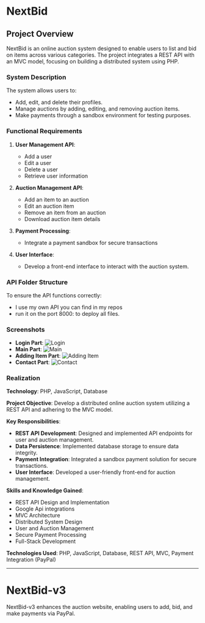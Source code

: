 # NextBid

## Project Overview
NextBid is an online auction system designed to enable users to list and bid on items across various categories. The project integrates a REST API with an MVC model, focusing on building a distributed system using PHP. 

### System Description
The system allows users to:
- Add, edit, and delete their profiles.
- Manage auctions by adding, editing, and removing auction items.
- Make payments through a sandbox environment for testing purposes.

### Functional Requirements
1. **User Management API**:
   - Add a user
   - Edit a user
   - Delete a user
   - Retrieve user information

2. **Auction Management API**:
   - Add an item to an auction
   - Edit an auction item
   - Remove an item from an auction
   - Download auction item details

3. **Payment Processing**:
   - Integrate a payment sandbox for secure transactions

4. **User Interface**:
   - Develop a front-end interface to interact with the auction system.

### API Folder Structure
To ensure the API functions correctly:
- I use my own API you can find in my repos
- run it on the port 8000: to deploy all files.

### Screenshots
- **Login Part**: ![Login](https://github.com/Uzziahlukeka/MVC-and-Rest-try/assets/102746022/246920bc-d1e3-49ea-8fe6-03ae7b4ef5ea)
- **Main Part**: 
  ![Main](https://github.com/Uzziahlukeka/MVC-and-Rest-try/assets/102746022/85791c00-b9c5-4748-87f5-9aef95e78302)
- **Adding Item Part**: ![Adding Item](https://github.com/Uzziahlukeka/MVC-and-Rest-try/assets/102746022/eb609ad0-2ca7-418c-842b-a4bd5ce74f58)
- **Contact Part**: ![Contact](https://github.com/Uzziahlukeka/MVC-and-Rest-try/assets/102746022/6876526c-4b9d-4d2e-b2ec-5c522fa00fa4)

### Realization
**Technology**: PHP, JavaScript, Database

**Project Objective**: Develop a distributed online auction system utilizing a REST API and adhering to the MVC model.

**Key Responsibilities**:
- **REST API Development**: Designed and implemented API endpoints for user and auction management.
- **Data Persistence**: Implemented database storage to ensure data integrity.
- **Payment Integration**: Integrated a sandbox payment solution for secure transactions.
- **User Interface**: Developed a user-friendly front-end for auction management.

**Skills and Knowledge Gained**:
- REST API Design and Implementation
- Google Api integrations
- MVC Architecture
- Distributed System Design
- User and Auction Management
- Secure Payment Processing
- Full-Stack Development

**Technologies Used**: PHP, JavaScript, Database, REST API, MVC, Payment Integration (PayPal)

---

# NextBid-v3

NextBid-v3 enhances the auction website, enabling users to add, bid, and make payments via PayPal.
